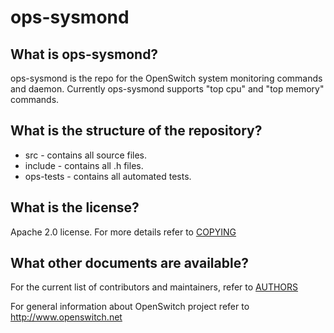 ops-sysmond
===========

What is ops-sysmond?
------------------
ops-sysmond is the repo for the OpenSwitch system monitoring commands and daemon. Currently ops-sysmond supports "top cpu" and "top memory" commands.

What is the structure of the repository?
----------------------------------------
* src - contains all source files.
* include - contains all .h files.
* ops-tests - contains all automated tests.

What is the license?
--------------------
Apache 2.0 license. For more details refer to [COPYING](https://git.openswitch.net/cgit/openswitch/ops-sysmond/tree/COPYING)

What other documents are available?
-----------------------------------
For the current list of contributors and maintainers, refer to [AUTHORS](https://git.openswitch.net/cgit/openswitch/ops-sysmond/tree/AUTHORS.md)

For general information about OpenSwitch project refer to http://www.openswitch.net

